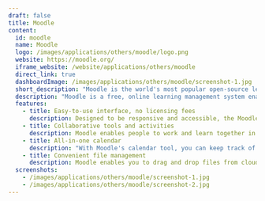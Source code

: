 ```yaml
---
draft: false
title: Moodle
content:
  id: moodle
  name: Moodle
  logo: /images/applications/others/moodle/logo.png
  website: https://moodle.org/
  iframe_website: /website/applications/others/moodle
  direct_link: true
  dashboardImage: /images/applications/others/moodle/screenshot-1.jpg
  short_description: "Moodle is the world's most popular open-source learning platform for educators to create their own websites."
  description: "Moodle is a free, online learning management system enabling educators to create their own private website filled with dynamic courses that extend learning, any time, anywhere. Its highly customisable core comes with many standard features. It is trusted by institutions and organizations large and small, including Shell, the State University of New York, Microsoft, the Open University and London School of Economics. With 213m+ users, it's the world’s most widely used learning platform."
  features:
    - title: Easy-to-use interface, no licensing fees
      description: Designed to be responsive and accessible, the Moodle interface is easy to navigate on both desktop and mobile devices. Anyone can adapt, extend or modify Moodle for both commercial and non-commercial projects without any licensing fees.
    - title: Collaborative tools and activities
      description: Moodle enables people to work and learn together in forums, wikis, glossaries, database activities, and much more.
    - title: All-in-one calendar
      description: "With Moodle's calendar tool, you can keep track of your academic or company calendar, course deadlines, group meetings, and other personal events."
    - title: Convenient file management
      description: Moodle enables you to drag and drop files from cloud storage services including MS OneDrive, Dropbox and Google Drive.
  screenshots:
    - /images/applications/others/moodle/screenshot-1.jpg
    - /images/applications/others/moodle/screenshot-2.jpg
---
```


